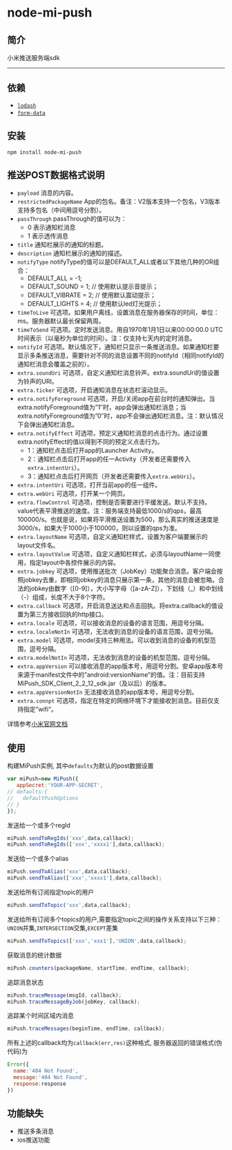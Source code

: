 # node-mi-push

## 简介
小米推送服务端sdk

----------------------------------

## 依赖
- [`lodash`](https://github.com/lodash/lodash)
- [`form-data`](https://github.com/form-data/form-data)

## 安装
```
npm install node-mi-push
```


## 推送POST数据格式说明

- `payload`	消息的内容。
- `restrictedPackageName`	App的包名。备注：V2版本支持一个包名，V3版本支持多包名（中间用逗号分割）。
- `passThrough`	passThrough的值可以为：
    + 0 表示通知栏消息
    + 1 表示透传消息
- `title`	通知栏展示的通知的标题。
- `description`	通知栏展示的通知的描述。
- `notifyType`	notifyType的值可以是DEFAULT_ALL或者以下其他几种的OR组合：
    + DEFAULT_ALL = -1;
    + DEFAULT_SOUND  = 1;  // 使用默认提示音提示；
    + DEFAULT_VIBRATE = 2;  // 使用默认震动提示；
    + DEFAULT_LIGHTS = 4;   // 使用默认led灯光提示；
- `timeToLive`	可选项。如果用户离线，设置消息在服务器保存的时间，单位：ms。服务器默认最长保留两周。
- `timeToSend`	可选项。定时发送消息。用自1970年1月1日以来00:00:00.0 UTC时间表示（以毫秒为单位的时间）。注：仅支持七天内的定时消息。
- `notifyId`	可选项。默认情况下，通知栏只显示一条推送消息。如果通知栏要显示多条推送消息，需要针对不同的消息设置不同的notifyId（相同notifyId的通知栏消息会覆盖之前的）。
- `extra.soundUri`	可选项，自定义通知栏消息铃声。extra.soundUri的值设置为铃声的URI。
- `extra.ticker`	可选项，开启通知消息在状态栏滚动显示。
- `extra.notifyForeground`	可选项，开启/关闭app在前台时的通知弹出。当extra.notifyForeground值为”1″时，app会弹出通知栏消息；当extra.notifyForeground值为”0″时，app不会弹出通知栏消息。注：默认情况下会弹出通知栏消息。
- `extra.notifyEffect`	可选项，预定义通知栏消息的点击行为。通过设置extra.notifyEffect的值以得到不同的预定义点击行为。
    + 1：通知栏点击后打开app的Launcher Activity。
    + 2：通知栏点击后打开app的任一Activity（开发者还需要传入`extra.intentUri`）。
    + 3：通知栏点击后打开网页（开发者还需要传入`extra.webUri`）。
- `extra.intentUri`	可选项，打开当前app的任一组件。
- `extra.webUri`	可选项，打开某一个网页。
- `extra.flowControl`	可选项，控制是否需要进行平缓发送。默认不支持。value代表平滑推送的速度。注：服务端支持最低1000/s的qps，最高100000/s。也就是说，如果将平滑推送设置为500，那么真实的推送速度是3000/s，如果大于1000小于100000，则以设置的qps为准。
- `extra.layoutName`	可选项，自定义通知栏样式，设置为客户端要展示的layout文件名。
- `extra.layoutValue`	可选项，自定义通知栏样式，必须与layoutName一同使用，指定layout中各控件展示的内容。
- `extra.jobkey`	可选项，使用推送批次（JobKey）功能聚合消息。客户端会按照jobkey去重，即相同jobkey的消息只展示第一条，其他的消息会被忽略。合法的jobkey由数字（[0-9]），大小写字母（[a-zA-Z]），下划线（_）和中划线（-）组成，长度不大于8个字符。
- `extra.callback`	可选项，开启消息送达和点击回执。将extra.callback的值设置为第三方接收回执的http接口。
- `extra.​locale`	可选项，可以接收消息的设备的语言范围，用逗号分隔。
- `extra.​localeNotIn`	可选项，无法收到消息的设备的语言范围，逗号分隔。
- `extra.​model`	可选项，model支持三种用法。可以收到消息的设备的机型范围，逗号分隔。
- `extra.​modelNotIn`	可选项，无法收到消息的设备的机型范围，逗号分隔。
- `extra.​appVersion`	可以接收消息的app版本号，用逗号分割。安卓app版本号来源于manifest文件中的”android:versionName”的值。注：目前支持MiPush_SDK_Client_2_2_12_sdk.jar（及以后）的版本。
- `extra.​appVersionNotIn`	无法接收消息的app版本号，用逗号分割。
- `extra.​connpt`	可选项，指定在特定的网络环境下才能接收到消息。目前仅支持指定”wifi”。

详情参考[小米官网文档](http://dev.xiaomi.com/doc/?p=533)

## 使用

构建MiPush实例, 其中`defaults`为默认的post数据设置
```js
var miPush=new MiPush({
   appSecret:'YOUR-APP-SECRET',
// defaults:{
//   defaultPushOptions
// }
});
```

发送给一个或多个regId
```js
miPush.sendToRegIds('xxx',data,callback);
miPush.sendToRegIds(['xxx','xxxx1'],data,callback);
```

发送给一个或多个alias
```js
miPush.sendToAlias('xxx',data,callback);
miPush.sendToAlias(['xxx','xxxx1'],data,callback);
```

发送给所有订阅指定topic的用户
```js
miPush.sendToTopic('xxx',data,callback);
```

发送给所有订阅多个topics的用户,需要指定topic之间的操作关系支持以下三种：`UNION`并集,`INTERSECTION`交集,`EXCEPT`差集
```js
miPush.sendToTopics(['xxx','xxx1'],'UNION',data,callback);
```

获取消息的统计数据
```js
miPush.counters(packageName, startTime, endTime, callback);
```

追踪消息状态
```js
miPush.traceMessage(msgId, callback);
miPush.traceMessageByJob(jobKey, callback);
```

追踪某个时间区域内消息
```js
miPush.traceMessages(beginTime, endTime, callback);
```

所有上述的callback均为`callback(err,res)`这种格式, 服务器返回的错误格式(伪代码)为
```js
Error({
  name:'404 Not Found',
  message:'404 Not Found',
  response:response
})
```

## 功能缺失
- 推送多条消息
- ios推送功能